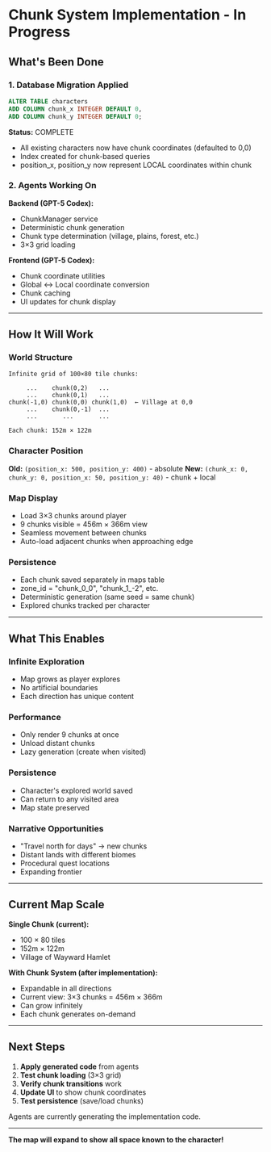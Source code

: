 # Chunk System Implementation - In Progress

## What's Been Done

### 1. Database Migration Applied
```sql
ALTER TABLE characters
ADD COLUMN chunk_x INTEGER DEFAULT 0,
ADD COLUMN chunk_y INTEGER DEFAULT 0;
```

**Status:** COMPLETE
- All existing characters now have chunk coordinates (defaulted to 0,0)
- Index created for chunk-based queries
- position_x, position_y now represent LOCAL coordinates within chunk

### 2. Agents Working On

**Backend (GPT-5 Codex):**
- ChunkManager service
- Deterministic chunk generation
- Chunk type determination (village, plains, forest, etc.)
- 3×3 grid loading

**Frontend (GPT-5 Codex):**
- Chunk coordinate utilities
- Global ↔ Local coordinate conversion
- Chunk caching
- UI updates for chunk display

---

## How It Will Work

### World Structure
```
Infinite grid of 100×80 tile chunks:

     ...    chunk(0,2)   ...
     ...    chunk(0,1)   ...
chunk(-1,0) chunk(0,0) chunk(1,0)  ← Village at 0,0
     ...    chunk(0,-1)  ...
     ...       ...       ...

Each chunk: 152m × 122m
```

### Character Position
**Old:** `(position_x: 500, position_y: 400)` - absolute
**New:** `(chunk_x: 0, chunk_y: 0, position_x: 50, position_y: 40)` - chunk + local

### Map Display
- Load 3×3 chunks around player
- 9 chunks visible = 456m × 366m view
- Seamless movement between chunks
- Auto-load adjacent chunks when approaching edge

### Persistence
- Each chunk saved separately in maps table
- zone_id = "chunk_0_0", "chunk_1_-2", etc.
- Deterministic generation (same seed = same chunk)
- Explored chunks tracked per character

---

## What This Enables

### Infinite Exploration
- Map grows as player explores
- No artificial boundaries
- Each direction has unique content

### Performance
- Only render 9 chunks at once
- Unload distant chunks
- Lazy generation (create when visited)

### Persistence
- Character's explored world saved
- Can return to any visited area
- Map state preserved

### Narrative Opportunities
- "Travel north for days" → new chunks
- Distant lands with different biomes
- Procedural quest locations
- Expanding frontier

---

## Current Map Scale

**Single Chunk (current):**
- 100 × 80 tiles
- 152m × 122m
- Village of Wayward Hamlet

**With Chunk System (after implementation):**
- Expandable in all directions
- Current view: 3×3 chunks = 456m × 366m
- Can grow infinitely
- Each chunk generates on-demand

---

## Next Steps

1. **Apply generated code** from agents
2. **Test chunk loading** (3×3 grid)
3. **Verify chunk transitions** work
4. **Update UI** to show chunk coordinates
5. **Test persistence** (save/load chunks)

Agents are currently generating the implementation code.

---

**The map will expand to show all space known to the character!**
